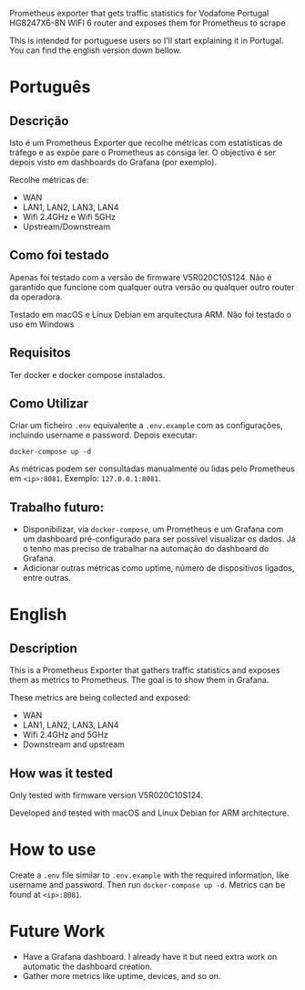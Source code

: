 Prometheus exporter that gets traffic statistics for Vodafone Portugal HG8247X6-8N WIFI 6 router and exposes them for Prometheus to scrape

This is intended for portuguese users so I'll start explaining it in Portugal. You can find the english version down bellow.

# Português

## Descrição

Isto é um Prometheus Exporter que recolhe métricas com estatísticas de tráfego e as expõe pare o Prometheus as consiga ler. O objectivo é ser depois visto em dashboards do Grafana (por exemplo).

Recolhe métricas de:
- WAN
- LAN1, LAN2, LAN3, LAN4
- Wifi 2.4GHz e Wifi 5GHz
- Upstream/Downstream

## Como foi testado

Apenas foi testado com a versão de firmware V5R020C10S124. Não é garantido que funcione com qualquer outra versão ou qualquer outro router da operadora.

Testado em macOS e Linux Debian em arquitectura ARM. Não foi testado o uso em Windows

## Requisitos

Ter docker e docker compose instalados.

## Como Utilizar

Criar um ficheiro `.env` equivalente a `.env.example` com as configurações, incluindo username e password. Depois executar:

`docker-compose up -d`

As métricas podem ser consultadas manualmente ou lidas pelo Prometheus em `<ip>:8081`. Exemplo: `127.0.0.1:8081`.

## Trabalho futuro:

- Disponibilizar, via `docker-compose`, um Prometheus e um Grafana com um dashboard pré-configurado para ser possível visualizar os dados. Já o tenho mas preciso de trabalhar na automação do dashboard do Grafana.
- Adicionar outras métricas como uptime, número de dispositivos ligados, entre outras.

# English

## Description

This is a Prometheus Exporter that gathers traffic statistics and exposes them as metrics to Prometheus. The goal is to show them in Grafana.

These metrics are being collected and exposed:
- WAN
- LAN1, LAN2, LAN3, LAN4
- Wifi 2.4GHz and 5GHz
- Downstream and upstream

## How was it tested

Only tested with firmware version V5R020C10S124.

Developed and tested with macOS and Linux Debian for ARM architecture.

# How to use

Create a `.env` file similar to `.env.example` with the required information, like username and password. Then run `docker-compose up -d`. Metrics can be found at `<ip>:8081`.

# Future Work

- Have a Grafana dashboard. I already have it but need extra work on automatic the dashboard creation.
- Gather more metrics like uptime, devices, and so on.